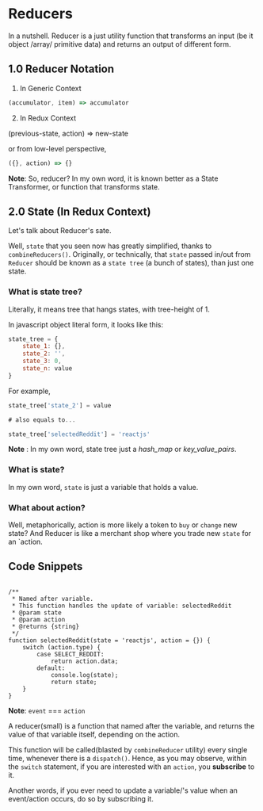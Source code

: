 # Reducers

In a nutshell. Reducer is a just utility function that transforms an input (be it object /array/ primitive data) and 
returns an output of different form.

## 1.0 Reducer Notation

1. In Generic Context

```javascript
(accumulator, item) => accumulator
```

2. In  Redux Context

(previous-state, action) => new-state

or from low-level perspective,

```javascript
({}, action) => {}
```

**Note**: So, reducer? In my own word, it is known better as a State Transformer, or function that transforms state.



## 2.0 State (In Redux Context)

Let's talk about Reducer's sate. 

Well, `state` that you seen now has greatly simplified, thanks to `combineReducers()`. Originally, or technically,
that `state` passed in/out from `Reducer` should be known as a `state tree` (a bunch of states), than just one state.

### What is state tree?

Literally, it means tree that hangs states, with tree-height of 1.

In javascript object literal form, it looks like this:

```javascript
state_tree = {
    state_1: {},
    state_2: '',
    state_3: 0,
    state_n: value
}
```

For example,

```javascript
state_tree['state_2'] = value

# also equals to...

state_tree['selectedReddit'] = 'reactjs'
```


**Note** : In my own word, state tree just a *hash_map* or *key_value_pairs*.


### What is state?

In my own word, `state` is just a variable that holds a value.


### What about action?

Well, metaphorically, action is more likely a token to `buy` or `change` new state? And Reducer is like a merchant shop 
where you trade new `state` for an `action.


## Code Snippets

```javascripts

/**
 * Named after variable.
 * This function handles the update of variable: selectedReddit
 * @param state
 * @param action
 * @returns {string}
 */
function selectedReddit(state = 'reactjs', action = {}) {
    switch (action.type) {
        case SELECT_REDDIT:
            return action.data;
        default:
            console.log(state);
            return state;
    }
}

```

**Note**: `event` === `action`


A reducer(small) is a function that named after the variable, and returns the value of that variable itself, depending 
on the action. 

This function will be called(blasted by `combineReducer` utility) every single time, whenever there is a `dispatch()`. 
Hence, as you may observe, within the `switch` statement, if you are interested with an `action`, you **subscribe** to it.

Another words, if you ever need to update a variable/'s value when an event/action occurs, do so by subscribing it.